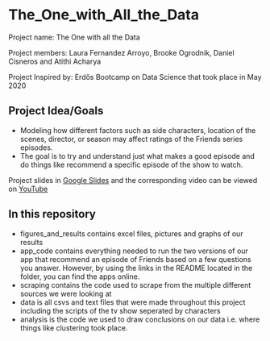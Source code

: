 # The_One_with_All_the_Data

Project name: The One with all the Data

Project members: Laura Fernandez Arroyo, Brooke Ogrodnik, Daniel Cisneros and Atithi Acharya

Project Inspired by: Erd&#337;s Bootcamp on Data Science that took place in May 2020

## Project Idea/Goals
- Modeling how different factors such as side characters, location of the scenes, director, or season may affect ratings of the Friends series episodes. 
- The goal is to try and understand just what makes a good episode and do things like recommend a specific episode of the show to watch.


Project slides in [Google Slides]( ) and the corresponding video can be viewed on [YouTube](  ) 

## In this repository
- figures_and_results contains excel files, pictures and graphs of our results
- app_code contains everything needed to run the two versions of our app that recommend an episode of Friends based on a few questions you answer.  However, by using the links in the README located in the folder, you can find the apps online.
- scraping contains the code used to scrape from the multiple different sources we were looking at
- data is all csvs and text files that were made throughout this project including the scripts of the tv show seperated by characters
- analysis is the code we used to draw conclusions on our data i.e. where things like clustering took place.
